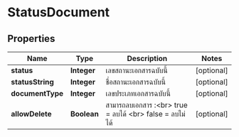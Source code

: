 

# StatusDocument

## Properties

Name | Type | Description | Notes
------------ | ------------- | ------------- | -------------
**status** | **Integer** | เลขสถานะเอกสารฉบับนี้ |  [optional]
**statusString** | **Integer** | ชื่อสถานะเอกสารฉบับนี้ |  [optional]
**documentType** | **Integer** | เลขประเภทเอกสารฉบับนี้ |  [optional]
**allowDelete** | **Boolean** | สามารถลบเอกสาร :&lt;br&gt; true &#x3D; ลบได้ &lt;br&gt; false &#x3D; ลบไม่ได้ |  [optional]




